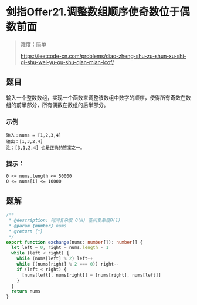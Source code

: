 # 剑指Offer21.调整数组顺序使奇数位于偶数前面

> 难度：简单
>
> https://leetcode-cn.com/problems/diao-zheng-shu-zu-shun-xu-shi-qi-shu-wei-yu-ou-shu-qian-mian-lcof/

## 题目

输入一个整数数组，实现一个函数来调整该数组中数字的顺序，使得所有奇数在数组的前半部分，所有偶数在数组的后半部分。

### 示例

```
输入：nums = [1,2,3,4]
输出：[1,3,2,4]
注：[3,1,2,4] 也是正确的答案之一。
```

### 提示：

```
0 <= nums.length <= 50000
0 <= nums[i] <= 10000
```

## 题解

```typescript
/**
 * @description: 时间复杂度 O(N) 空间复杂度O(1)
 * @param {number} nums
 * @return {*}
 */
export function exchange(nums: number[]): number[] {
  let left = 0, right = nums.length - 1
  while (left < right) {
    while (nums[left] % 2) left++
    while ((nums[right] % 2 === 0)) right--
    if (left < right) {
      [nums[left], nums[right]] = [nums[right], nums[left]]
    }
  }
  return nums
}
```